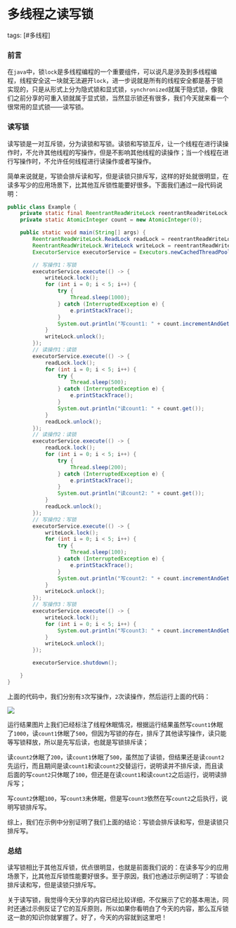 # 多线程之读写锁
tags: [#多线程]

### 前言

在`java`中，锁`lock`是多线程编程的一个重要组件，可以说凡是涉及到多线程编程，线程安全这一块就无法避开`lock`，进一步说就是所有的线程安全都是基于锁实现的，只是从形式上分为隐式锁和显式锁，`synchronized`就属于隐式锁，像我们之前分享的可重入锁就属于显式锁，当然显示锁还有很多，我们今天就来看一个很常用的显式锁——读写锁。

### 读写锁

读写锁是一对互斥锁，分为读锁和写锁。读锁和写锁互斥，让一个线程在进行读操作时，不允许其他线程的写操作，但是不影响其他线程的读操作；当一个线程在进行写操作时，不允许任何线程进行读操作或者写操作。

简单来说就是，写锁会排斥读和写，但是读锁只排斥写，这样的好处就很明显，在读多写少的应用场景下，比其他互斥锁性能要好很多。下面我们通过一段代码说明：

```java
public class Example {
    private static final ReentrantReadWriteLock reentrantReadWriteLock = new ReentrantReadWriteLock();
    private static AtomicInteger count = new AtomicInteger(0);

    public static void main(String[] args) {
        ReentrantReadWriteLock.ReadLock readLock = reentrantReadWriteLock.readLock();
        ReentrantReadWriteLock.WriteLock writeLock = reentrantReadWriteLock.writeLock();
        ExecutorService executorService = Executors.newCachedThreadPool();

        // 写操作1：写锁
        executorService.execute(() -> {
            writeLock.lock();
            for (int i = 0; i < 5; i++) {
                try {
                    Thread.sleep(1000);
                } catch (InterruptedException e) {
                    e.printStackTrace();
                }
                System.out.println("写count1: " + count.incrementAndGet());
            }
            writeLock.unlock();
        });
        // 读操作1：读锁
        executorService.execute(() -> {
            readLock.lock();
            for (int i = 0; i < 5; i++) {
                try {
                    Thread.sleep(500);
                } catch (InterruptedException e) {
                    e.printStackTrace();
                }
                System.out.println("读count1: " + count.get());
            }
            readLock.unlock();
        });
        // 读操作2：读锁
        executorService.execute(() -> {
            readLock.lock();
            for (int i = 0; i < 5; i++) {
                try {
                    Thread.sleep(200);
                } catch (InterruptedException e) {
                    e.printStackTrace();
                }
                System.out.println("读count2: " + count.get());
            }
            readLock.unlock();
        });
        // 写操作2：写锁
        executorService.execute(() -> {
            writeLock.lock();
            for (int i = 0; i < 5; i++) {
                try {
                    Thread.sleep(100);
                } catch (InterruptedException e) {
                    e.printStackTrace();
                }
                System.out.println("写count2: " + count.incrementAndGet());
            }
            writeLock.unlock();
        });
        // 写操作3：写锁
        executorService.execute(() -> {
            writeLock.lock();
            for (int i = 0; i < 5; i++) {
                System.out.println("写count3: " + count.incrementAndGet());
            }
            writeLock.unlock();
        });

        executorService.shutdown();

    }
}
```

上面的代码中，我们分别有`3`次写操作，`2`次读操作，然后运行上面的代码：

![](
https://syske-pic-bed.oss-cn-hangzhou.aliyuncs.com/imgs/20210710183207.png)

运行结果图片上我们已经标注了线程休眠情况，根据运行结果虽然写`count1`休眠了`1000`，读`count1`休眠了`500`，但因为写锁的存在，排斥了其他读写操作，读只能等写锁释放，所以是先写后读，也就是写锁排斥读；

读`count2`休眠了`200`，读`count1`休眠了`500`，虽然加了读锁，但结果还是读`count2`先运行，而且期间是读`count1`和读`count2`交替运行，说明读并不排斥读，而且读后面的写`count2`只休眠了`100`，但还是在读`count1`和读`count2`之后运行，说明读排斥写；

写`count2`休眠`100`，写`count3`未休眠，但是写`count3`依然在写`count2`之后执行，说明写锁排斥写。

综上，我们在示例中分别证明了我们上面的结论：写锁会排斥读和写，但是读锁只排斥写。

### 总结

读写锁相比于其他互斥锁，优点很明显，也就是前面我们说的：在读多写少的应用场景下，比其他互斥锁性能要好很多。至于原因，我们也通过示例证明了：写锁会排斥读和写，但是读锁只排斥写。

关于读写锁，我觉得今天分享的内容已经比较详细，不仅展示了它的基本用法，同时还通过示例反证了它的互斥原则，所以如果你看明白了今天的内容，那么互斥锁这一款的知识你就掌握了。好了，今天的内容就到这里吧！